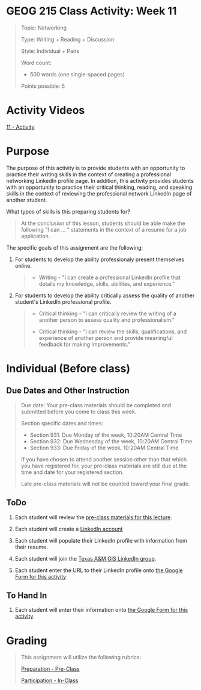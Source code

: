 # GEOG 215 Class Activity: Week 11
>Topic: Networking
>
>Type: Writing + Reading + Discussion
>
>Style: Individual + Pairs
>
>Word count:
>
> - 500 words (one single-spaced pages)
>
>Points possible: 5
>

# Activity Videos
[11 - Activity](https://youtu.be/XHhePzEJS14)

# Purpose
The purpose of this activity is to provide students with an opportunity to practice their writing skills in the context of creating a professional networking LinkedIn profile page. In addition, this activity provides students with an opportunity to practice their critical thinking, reading, and speaking skills in the context of reviewing the professional network LinkedIn page of another student.

What types of skills is this preparing students for? 

> At the conclusion of this lesson, students should be able make the following "I can ... " statements in the context of a resume for a job application.

The specific goals of this assignment are the following:

1. For students to develop the ability professionaly present themselves online.
    >
	> - Writing  - "I can create a professional LinkedIn profile that details my knowledge, skills, abilities, and experience."
    >
2. For students to develop the ability critically assess the quality of another student's LinkedIn professional profile.
    >
    > - Critical thinking  - "I can critically review the writing of a another person to assess quality and professionalism."
	>
    > - Critical thinking  - "I can review the skills, qualifications, and experience of another person and provide meaningful feedback for making improvements."
    >
    
# Individual (Before class)
## Due Dates and Other Instruction
> Due date: Your pre-class materials should be completed and submitted before you come to class this week.
>
> Section specific dates and times:
>
> * Section 931: Due Monday of the week, 10:20AM Central Time
> * Section 932: Due Wednesday of the week, 10:20AM Central Time
> * Section 933: Due Friday of the week, 10:20AM Central Time
>
> If you have chosen to attend another session other than that which you have registered for, your pre-class materials are still due at the time and date for your registered section.
>
> Late pre-class materials will not be counted toward your final grade.

## ToDo
1. Each student will review the [pre-class materials for this lecture](https://github.tamu.edu/TAMU-GEOG-215-GeospatialCornerstone/GEOG-215-GeospatialCornerstone/blob/master/lectures/11.md).

2. Each student will create a [LinkedIn account](https://www.linkedin.com/)

3. Each student will populate their LinkedIn profile with information from their resume.

4. Each student will join the [Texas A&M GIS LinkedIn group](https://www.linkedin.com/groups/8124955/).

5. Each student enter the URL to their LinkedIn profile onto [the Google Form for this activity](https://forms.gle/AJVGpi1ENkmEpWCs6)


## To Hand In
1. Each student will enter their information onto  [the Google Form for this activity](https://forms.gle/AJVGpi1ENkmEpWCs6)

<!-- 
# Partner/Team (In or after class)
## Due Dates and Other Instruction
> Due date: Your partner/team materials should be completed and submitted by the end of the class period this week, or by the start of next class if you do the partner/team after/outside of class.
>
> Section specific dates and times:
>
> * Section 931: Due Monday of the week, 11:10AM Central Time
> * Section 932: Due Wednesday of the week, 11:10AM Central Time
> * Section 933: Due Friday of the week, 11:10AM Central Time
>
> If you have chosen to attend another session other than that which you have registered for, your partner/team materials are still due at the time and date for your registered section.
>
> Late partner/team materials will not be counted toward your final grade.

## ToDo
1. Each student will be paired with another student in the class.

2. Students will introduce themselves to each other.

3. Each student will complete the [Google Form for this activity](https://goo.gl/forms/d0cxQEOxTRULAsL92).


## To Hand In
1. Each student team will complete in the [Google Form for this activity](https://goo.gl/forms/d0cxQEOxTRULAsL92).

-->

# Grading
>
> This assignment will utilize the following rubrics:
>
>[Preparation - Pre-Class](../rubrics/preparation.md)
>
>[Participation - In-Class](../rubrics/participation.md)
>
